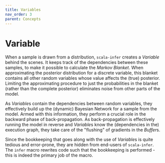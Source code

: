 ```yaml
---
title: Variables
nav_order: 3
parent: Concepts
---
```

# Variable
When a sample is drawn from a distribution, `scala-infer` creates a *Variable*
behind the scenes.  It keeps track of the dependencies between these samples,
to make it possible to calculate the *Markov Blanket*.  When approximating the
posterior distribution for a discrete variable, this blanket contains all other
random variables whose value affects the (true) posterior.  Limiting the
approximating procedure to just the probabilities in the blanket (rather than
the complete posterior) eliminates noise from other parts of the model.

As *Variable*s contain the dependencies between random variables, they
effectively build up the (dynamic) Bayesian Network for a sample from the
model.  Armed with this information, they perform a crucial role in the
backward phase of back-propagation.  As back-propagation is effectively
running the model in reverse and *Variable*s know the (dependencies in the)
execution graph, they take care of the "flushing" of gradients in the
*Buffer*s.

Since the bookkeeping that goes along with the use of *Variable*s is quite
tedious and error-prone, they are hidden from end-users of `scala-infer`.
The `infer` macro rewrites code such that the bookkeeping is performed -
this is indeed the primary job of the macro.
